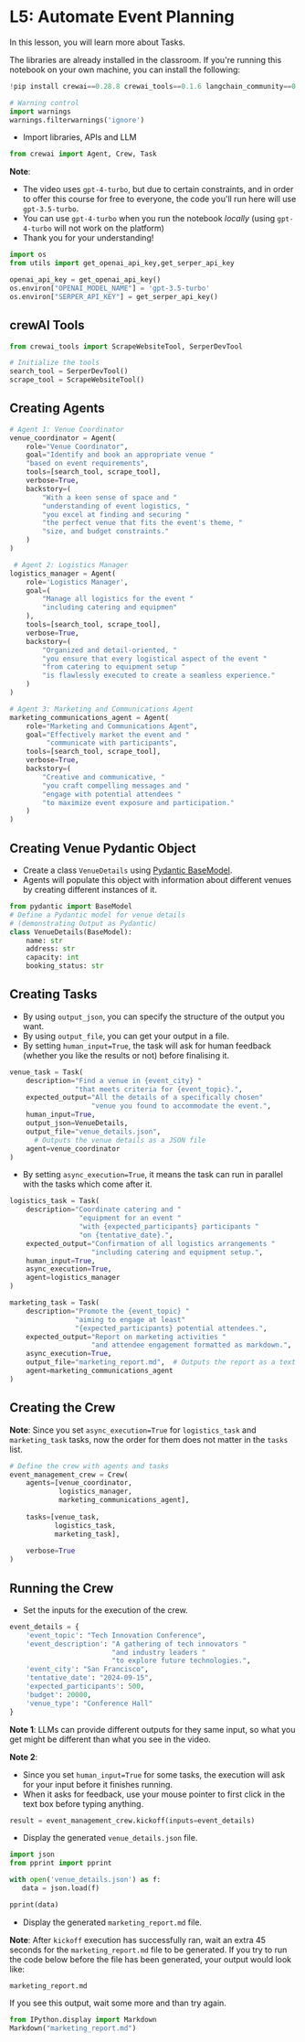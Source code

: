 # L5: Automate Event Planning

In this lesson, you will learn more about Tasks.

The libraries are already installed in the classroom. If you're running this notebook on your own machine, you can install the following:
```Python
!pip install crewai==0.28.8 crewai_tools==0.1.6 langchain_community==0.0.29
```


```python
# Warning control
import warnings
warnings.filterwarnings('ignore')
```

- Import libraries, APIs and LLM


```python
from crewai import Agent, Crew, Task
```

**Note**: 
- The video uses `gpt-4-turbo`, but due to certain constraints, and in order to offer this course for free to everyone, the code you'll run here will use `gpt-3.5-turbo`.
- You can use `gpt-4-turbo` when you run the notebook _locally_ (using `gpt-4-turbo` will not work on the platform)
- Thank you for your understanding!


```python
import os
from utils import get_openai_api_key,get_serper_api_key

openai_api_key = get_openai_api_key()
os.environ["OPENAI_MODEL_NAME"] = 'gpt-3.5-turbo'
os.environ["SERPER_API_KEY"] = get_serper_api_key()
```

## crewAI Tools


```python
from crewai_tools import ScrapeWebsiteTool, SerperDevTool

# Initialize the tools
search_tool = SerperDevTool()
scrape_tool = ScrapeWebsiteTool()
```

## Creating Agents


```python
# Agent 1: Venue Coordinator
venue_coordinator = Agent(
    role="Venue Coordinator",
    goal="Identify and book an appropriate venue "
    "based on event requirements",
    tools=[search_tool, scrape_tool],
    verbose=True,
    backstory=(
        "With a keen sense of space and "
        "understanding of event logistics, "
        "you excel at finding and securing "
        "the perfect venue that fits the event's theme, "
        "size, and budget constraints."
    )
)
```


```python
 # Agent 2: Logistics Manager
logistics_manager = Agent(
    role='Logistics Manager',
    goal=(
        "Manage all logistics for the event "
        "including catering and equipmen"
    ),
    tools=[search_tool, scrape_tool],
    verbose=True,
    backstory=(
        "Organized and detail-oriented, "
        "you ensure that every logistical aspect of the event "
        "from catering to equipment setup "
        "is flawlessly executed to create a seamless experience."
    )
)
```


```python
# Agent 3: Marketing and Communications Agent
marketing_communications_agent = Agent(
    role="Marketing and Communications Agent",
    goal="Effectively market the event and "
         "communicate with participants",
    tools=[search_tool, scrape_tool],
    verbose=True,
    backstory=(
        "Creative and communicative, "
        "you craft compelling messages and "
        "engage with potential attendees "
        "to maximize event exposure and participation."
    )
)
```

## Creating Venue Pydantic Object

- Create a class `VenueDetails` using [Pydantic BaseModel](https://docs.pydantic.dev/latest/api/base_model/).
- Agents will populate this object with information about different venues by creating different instances of it.


```python
from pydantic import BaseModel
# Define a Pydantic model for venue details 
# (demonstrating Output as Pydantic)
class VenueDetails(BaseModel):
    name: str
    address: str
    capacity: int
    booking_status: str
```

## Creating Tasks
- By using `output_json`, you can specify the structure of the output you want.
- By using `output_file`, you can get your output in a file.
- By setting `human_input=True`, the task will ask for human feedback (whether you like the results or not) before finalising it.


```python
venue_task = Task(
    description="Find a venue in {event_city} "
                "that meets criteria for {event_topic}.",
    expected_output="All the details of a specifically chosen"
                    "venue you found to accommodate the event.",
    human_input=True,
    output_json=VenueDetails,
    output_file="venue_details.json",  
      # Outputs the venue details as a JSON file
    agent=venue_coordinator
)
```

- By setting `async_execution=True`, it means the task can run in parallel with the tasks which come after it.


```python
logistics_task = Task(
    description="Coordinate catering and "
                 "equipment for an event "
                 "with {expected_participants} participants "
                 "on {tentative_date}.",
    expected_output="Confirmation of all logistics arrangements "
                    "including catering and equipment setup.",
    human_input=True,
    async_execution=True,
    agent=logistics_manager
)
```


```python
marketing_task = Task(
    description="Promote the {event_topic} "
                "aiming to engage at least"
                "{expected_participants} potential attendees.",
    expected_output="Report on marketing activities "
                    "and attendee engagement formatted as markdown.",
    async_execution=True,
    output_file="marketing_report.md",  # Outputs the report as a text file
    agent=marketing_communications_agent
)
```

## Creating the Crew

**Note**: Since you set `async_execution=True` for `logistics_task` and `marketing_task` tasks, now the order for them does not matter in the `tasks` list.


```python
# Define the crew with agents and tasks
event_management_crew = Crew(
    agents=[venue_coordinator, 
            logistics_manager, 
            marketing_communications_agent],
    
    tasks=[venue_task, 
           logistics_task, 
           marketing_task],
    
    verbose=True
)
```

## Running the Crew

- Set the inputs for the execution of the crew.


```python
event_details = {
    'event_topic': "Tech Innovation Conference",
    'event_description': "A gathering of tech innovators "
                         "and industry leaders "
                         "to explore future technologies.",
    'event_city': "San Francisco",
    'tentative_date': "2024-09-15",
    'expected_participants': 500,
    'budget': 20000,
    'venue_type': "Conference Hall"
}
```

**Note 1**: LLMs can provide different outputs for they same input, so what you get might be different than what you see in the video.

**Note 2**: 
- Since you set `human_input=True` for some tasks, the execution will ask for your input before it finishes running.
- When it asks for feedback, use your mouse pointer to first click in the text box before typing anything.


```python
result = event_management_crew.kickoff(inputs=event_details)
```

- Display the generated `venue_details.json` file.


```python
import json
from pprint import pprint

with open('venue_details.json') as f:
   data = json.load(f)

pprint(data)
```

- Display the generated `marketing_report.md` file.

**Note**: After `kickoff` execution has successfully ran, wait an extra 45 seconds for the `marketing_report.md` file to be generated. If you try to run the code below before the file has been generated, your output would look like:

```
marketing_report.md
```

If you see this output, wait some more and than try again.


```python
from IPython.display import Markdown
Markdown("marketing_report.md")
```


```python

```


```python

```
